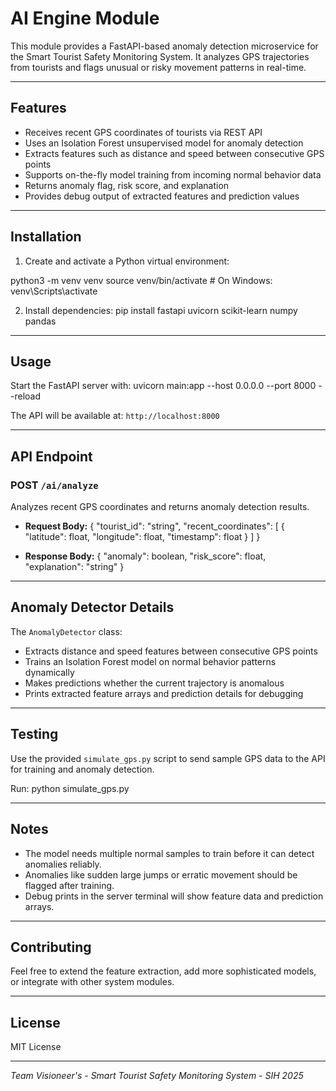 # AI Engine Module

This module provides a FastAPI-based anomaly detection microservice for the Smart Tourist Safety Monitoring System. It analyzes GPS trajectories from tourists and flags unusual or risky movement patterns in real-time.

---

## Features

- Receives recent GPS coordinates of tourists via REST API  
- Uses an Isolation Forest unsupervised model for anomaly detection  
- Extracts features such as distance and speed between consecutive GPS points  
- Supports on-the-fly model training from incoming normal behavior data  
- Returns anomaly flag, risk score, and explanation  
- Provides debug output of extracted features and prediction values

---

## Installation

1. Create and activate a Python virtual environment:

python3 -m venv venv
source venv/bin/activate # On Windows: venv\Scripts\activate

2. Install dependencies:
pip install fastapi uvicorn scikit-learn numpy pandas

---

## Usage

Start the FastAPI server with:
uvicorn main:app --host 0.0.0.0 --port 8000 --reload

The API will be available at: `http://localhost:8000`

---

## API Endpoint

### POST `/ai/analyze`

Analyzes recent GPS coordinates and returns anomaly detection results.

- **Request Body:**
{
"tourist_id": "string",
"recent_coordinates": [
{
"latitude": float,
"longitude": float,
"timestamp": float
}
]
}


- **Response Body:**
{
"anomaly": boolean,
"risk_score": float,
"explanation": "string"
}

---

## Anomaly Detector Details

The `AnomalyDetector` class:

- Extracts distance and speed features between consecutive GPS points  
- Trains an Isolation Forest model on normal behavior patterns dynamically  
- Makes predictions whether the current trajectory is anomalous  
- Prints extracted feature arrays and prediction details for debugging

---

## Testing

Use the provided `simulate_gps.py` script to send sample GPS data to the API for training and anomaly detection.

Run:
python simulate_gps.py

---

## Notes

- The model needs multiple normal samples to train before it can detect anomalies reliably.  
- Anomalies like sudden large jumps or erratic movement should be flagged after training.  
- Debug prints in the server terminal will show feature data and prediction arrays.

---

## Contributing

Feel free to extend the feature extraction, add more sophisticated models, or integrate with other system modules.

---

## License

MIT License

---

*Team Visioneer's - Smart Tourist Safety Monitoring System - SIH 2025*


